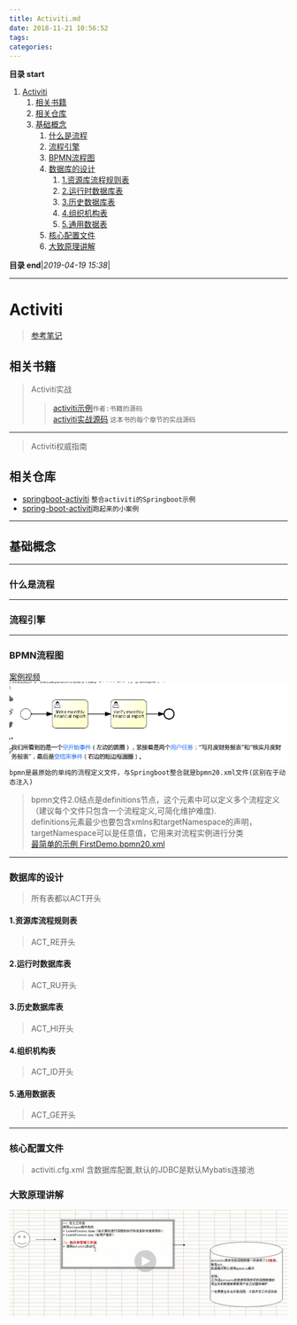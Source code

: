 ```yaml
---
title: Activiti.md
date: 2018-11-21 10:56:52
tags: 
categories: 
---
```


**目录 start**
 
1. [Activiti](#activiti)
    1. [相关书籍](#相关书籍)
    1. [相关仓库](#相关仓库)
    1. [基础概念](#基础概念)
        1. [什么是流程](#什么是流程)
        1. [流程引擎](#流程引擎)
        1. [BPMN流程图](#bpmn流程图)
        1. [数据库的设计](#数据库的设计)
            1. [1.资源库流程规则表](#1资源库流程规则表)
            1. [2.运行时数据库表](#2运行时数据库表)
            1. [3.历史数据库表](#3历史数据库表)
            1. [4.组织机构表](#4组织机构表)
            1. [5.通用数据表](#5通用数据表)
        1. [核心配置文件](#核心配置文件)
        1. [大致原理讲解](#大致原理讲解)

**目录 end**|_2019-04-19 15:38_|
****************************************

# Activiti
> [参考笔记](https://github.com/dragonhht/Notes/blob/master/Java/Activiti%E5%AD%A6%E4%B9%A0%E7%AC%94%E8%AE%B0.md)
## 相关书籍

> Activiti实战  
>> [activiti示例](https://github.com/henryyan/kft-activiti-demo)`作者:书籍的源码`  
[activiti实战源码](https://github.com/henryyan/activiti-in-action-codes) `这本书的每个章节的实战源码` 

*******************
> Activiti权威指南  
>> 

## 相关仓库
- [springboot-activiti](https://gitee.com/wyy396731037/springboot-activiti) `整合activiti的Springboot示例`
- [spring-boot-activiti](https://gitee.com/fengyexjtu/spring-boot-activiti)`跑起来的小案例`
******************************
## 基础概念
*****************************
### 什么是流程

*****************************
### 流程引擎

******************************
### BPMN流程图
[案例视频](http://www.jikexueyuan.com/course/1777_2.html?ss=1)
![最简单示例图](https://raw.githubusercontent.com/Kuangcp/ImageRepos/master/Tech/activiti/activiti-first.png)
`bpmn是最原始的单纯的流程定义文件，与Springboot整合就是bpmn20.xml文件(区别在于动态注入)`

> bpmn文件2.0结点是definitions节点，这个元素中可以定义多个流程定义（建议每个文件只包含一个流程定义,可简化维护难度).  
> definitions元素最少也要包含xmlns和targetNamespace的声明，targetNamespace可以是任意值，它用来对流程实例进行分类  
> [最简单的示例 FirstDemo.bpmn20.xml](https://gitee.com/kcp1104/codes/9cm6pdsqo5vrauij41xbk68#FirstDemo.bpmn20.xml)

*****************************************
### 数据库的设计
> 所有表都以ACT开头

#### 1.资源库流程规则表
> ACT_RE开头

#### 2.运行时数据库表
> ACT_RU开头

#### 3.历史数据库表
> ACT_HI开头

#### 4.组织机构表
> ACT_ID开头

#### 5.通用数据表
> ACT_GE开头

******************************
### 核心配置文件
> activiti.cfg.xml 含数据库配置,默认的JDBC是默认Mybatis连接池

### 大致原理讲解

[![来源](https://raw.githubusercontent.com/Kuangcp/ImageRepos/master/Tech/activiti/simple.png)](http://www.icoolxue.com/play/5796)



